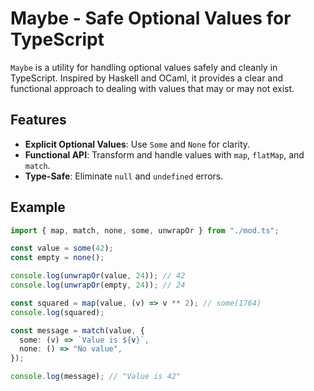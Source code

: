 # Maybe - Safe Optional Values for TypeScript

`Maybe` is a utility for handling optional values safely and cleanly in
TypeScript. Inspired by Haskell and OCaml, it provides a clear and functional
approach to dealing with values that may or may not exist.

## Features

- **Explicit Optional Values**: Use `Some` and `None` for clarity.
- **Functional API**: Transform and handle values with `map`, `flatMap`, and
  `match`.
- **Type-Safe**: Eliminate `null` and `undefined` errors.

## Example

```ts
import { map, match, none, some, unwrapOr } from "./mod.ts";

const value = some(42);
const empty = none();

console.log(unwrapOr(value, 24)); // 42
console.log(unwrapOr(empty, 24)); // 24

const squared = map(value, (v) => v ** 2); // some(1764)
console.log(squared);

const message = match(value, {
  some: (v) => `Value is ${v}`,
  none: () => "No value",
});

console.log(message); // "Value is 42"
```
